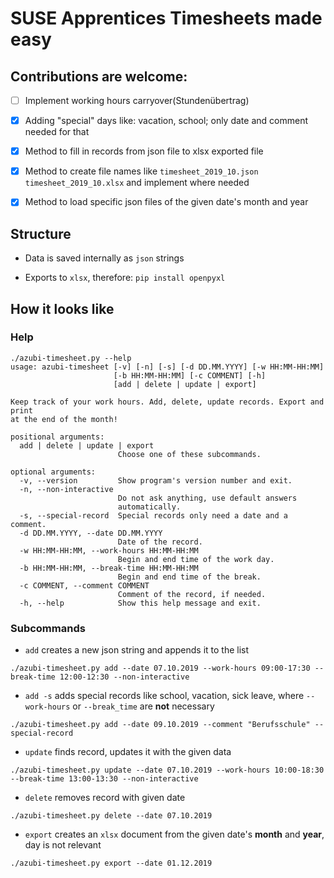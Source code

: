 # SUSE Apprentices Timesheets made easy

## Contributions are welcome:
   + [ ] Implement working hours carryover(Stundenübertrag)
   + [x] Adding "special" days like: vacation, school; only date and comment needed for that
   + [x] Method to fill in records from json file to xlsx exported file
   + [x] Method to create file names like `timesheet_2019_10.json` `timesheet_2019_10.xlsx` and implement where needed
   + [x] Method to load specific json files of the given date's month and year


## Structure

+ Data is saved internally as `json` strings

+ Exports to `xlsx`, therefore: `pip install openpyxl`

## How it looks like
### Help
```
./azubi-timesheet.py --help
usage: azubi-timesheet [-v] [-n] [-s] [-d DD.MM.YYYY] [-w HH:MM-HH:MM]
                       [-b HH:MM-HH:MM] [-c COMMENT] [-h]
                       [add | delete | update | export]

Keep track of your work hours. Add, delete, update records. Export and print
at the end of the month!

positional arguments:
  add | delete | update | export
                        Choose one of these subcommands.

optional arguments:
  -v, --version         Show program's version number and exit.
  -n, --non-interactive
                        Do not ask anything, use default answers
                        automatically.
  -s, --special-record  Special records only need a date and a comment.
  -d DD.MM.YYYY, --date DD.MM.YYYY
                        Date of the record.
  -w HH:MM-HH:MM, --work-hours HH:MM-HH:MM
                        Begin and end time of the work day.
  -b HH:MM-HH:MM, --break-time HH:MM-HH:MM
                        Begin and end time of the break.
  -c COMMENT, --comment COMMENT
                        Comment of the record, if needed.
  -h, --help            Show this help message and exit.
  ```

### Subcommands
+ `add` creates a new json string and appends it to the list
```
./azubi-timesheet.py add --date 07.10.2019 --work-hours 09:00-17:30 --break-time 12:00-12:30 --non-interactive
```
+ `add -s` adds special records like school, vacation, sick leave, where `--work-hours` or `--break_time` are **not** necessary
```
./azubi-timesheet.py add --date 09.10.2019 --comment "Berufsschule" --special-record
```

+ `update` finds record, updates it with the given data
```
./azubi-timesheet.py update --date 07.10.2019 --work-hours 10:00-18:30 --break-time 13:00-13:30 --non-interactive
```

+ `delete` removes record with given date
```
./azubi-timesheet.py delete --date 07.10.2019
```

+ `export` creates an `xlsx` document from the given date's **month** and **year**, day is not relevant
```
./azubi-timesheet.py export --date 01.12.2019
```
